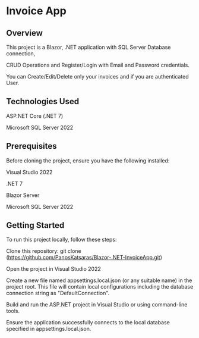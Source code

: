 # Invoice App

## Overview

This project is a Blazor, .NET application with SQL Server Database connection,

CRUD Operations and Register/Login with Email and Password credentials.

You can Create/Edit/Delete only your invoices and if you are authenticated User.

## Technologies Used
ASP.NET Core (.NET 7)

Microsoft SQL Server 2022

## Prerequisites
Before cloning the project, ensure you have the following installed:

Visual Studio 2022

.NET 7

Blazor Server

Microsoft SQL Server 2022

## Getting Started
To run this project locally, follow these steps:


Clone this repository: git clone (https://github.com/PanosKatsaras/Blazor-.NET-InvoiceApp.git)

Open the project in Visual Studio 2022

Create a new file named appsettings.local.json (or any suitable name) in the project root.
This file will contain local configurations including the database connection string as "DefaultConnection".

Build and run the ASP.NET project in Visual Studio or using command-line tools.

Ensure the application successfully connects to the local database specified in appsettings.local.json.
